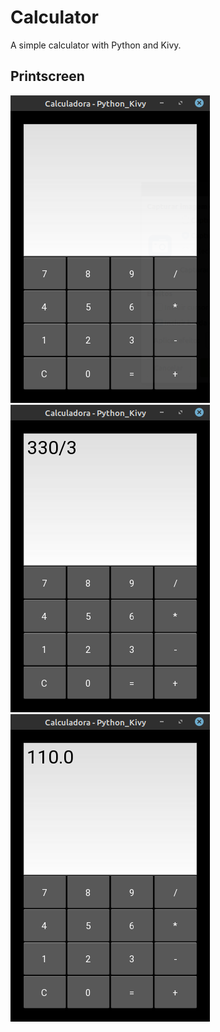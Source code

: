 # Calculator
A simple calculator with Python and Kivy.

## Printscreen

![calculadora 1 ](Imagens/Calculadora1.png) ![calculadora 2 ](Imagens/Calculadora2.png) ![calculadora 3 ](Imagens/Calculadora3.png)  
